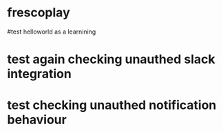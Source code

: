 # frescoplay 
#test helloworld as a learnining
# test again checking unauthed slack integration
# test checking unauthed notification behaviour
